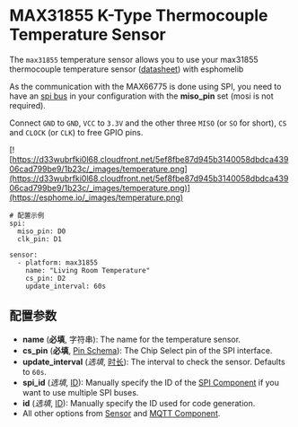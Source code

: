 # MAX31855 K-Type Thermocouple Temperature Sensor

The `max31855` temperature sensor allows you to use your max31855 thermocouple temperature sensor ([datasheet](https://datasheets.maximintegrated.com/en/ds/MAX31855.pdf)) with esphomelib

As the communication with the MAX66775 is done using SPI, you need to have an [spi bus](https://esphome.io/components/spi#spi) in your configuration with the **miso_pin** set (mosi is not required).

Connect `GND` to `GND`, `VCC` to `3.3V` and the other three `MISO` (or `SO` for short), `CS` and `CLOCK` (or `CLK`) to free GPIO pins.

[![https://d33wubrfki0l68.cloudfront.net/5ef8fbe87d945b3140058dbdca43906cad799be9/1b23c/_images/temperature.png](https://d33wubrfki0l68.cloudfront.net/5ef8fbe87d945b3140058dbdca43906cad799be9/1b23c/_images/temperature.png)](https://esphome.io/_images/temperature.png)

```
# 配置示例
spi:
  miso_pin: D0
  clk_pin: D1

sensor:
  - platform: max31855
    name: "Living Room Temperature"
    cs_pin: D2
    update_interval: 60s
```

## **配置参数**

- **name** (**必填**, 字符串): The name for the temperature sensor.
- **cs_pin** (**必填**, [Pin Schema](https://esphome.io/guides/configuration-types#config-pin-schema)): The Chip Select pin of the SPI interface.
- **update_interval** (*选填*, [时长](esphome/guides/configuration-types#时长)): The interval to check the sensor. Defaults to `60s`.
- **spi_id** (*选填*, [ID](esphome/guides/configuration-types#id)): Manually specify the ID of the [SPI Component](https://esphome.io/components/spi#spi) if you want to use multiple SPI buses.
- **id** (*选填*, [ID](esphome/guides/configuration-types#id)): Manually specify the ID used for code generation.
- All other options from [Sensor](https://esphome.io/components/sensor/#config-sensor) and [MQTT Component](https://esphome.io/components/mqtt#config-mqtt-component).